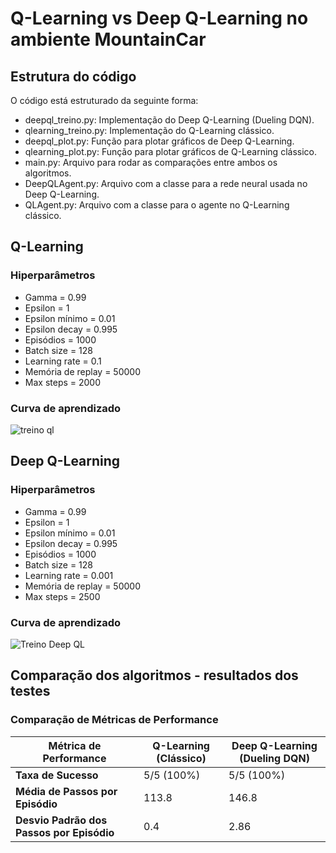 # Q-Learning vs Deep Q-Learning no ambiente MountainCar

## Estrutura do código

O código está estruturado da seguinte forma:

- deepql_treino.py: Implementação do Deep Q-Learning (Dueling DQN).
- qlearning_treino.py: Implementação do Q-Learning clássico.
- deepql_plot.py: Função para plotar gráficos de Deep Q-Learning.
- qlearning_plot.py: Função para plotar gráficos de Q-Learning clássico.
- main.py: Arquivo para rodar as comparações entre ambos os algoritmos.
- DeepQLAgent.py: Arquivo com a classe para a rede neural usada no Deep Q-Learning.
- QLAgent.py: Arquivo com a classe para o agente no Q-Learning clássico.


## Q-Learning

### Hiperparâmetros

- Gamma = 0.99
- Epsilon = 1
- Epsilon mínimo = 0.01
- Epsilon decay = 0.995
- Episódios = 1000
- Batch size = 128
- Learning rate = 0.1
- Memória de replay = 50000
- Max steps = 2000

### Curva de aprendizado

![treino ql](https://github.com/user-attachments/assets/05c07a5f-dec4-4479-b5b1-e2c3fbe3a4da)


## Deep Q-Learning

### Hiperparâmetros

- Gamma = 0.99
- Epsilon = 1
- Epsilon mínimo = 0.01
- Epsilon decay = 0.995
- Episódios = 1000
- Batch size = 128
- Learning rate = 0.001
- Memória de replay = 50000
- Max steps = 2500

### Curva de aprendizado

![Treino Deep QL](https://github.com/user-attachments/assets/95fb14b6-e9a0-4a4d-81a9-484b2145e7c5)

## Comparação dos algoritmos - resultados dos testes

### Comparação de Métricas de Performance

| **Métrica de Performance**      | **Q-Learning (Clássico)**    | **Deep Q-Learning (Dueling DQN)**   |
|---------------------------------|------------------------------|-------------------------------------|
| **Taxa de Sucesso**                        | 5/5 (100%)      | 5/5 (100%)        |
| **Média de Passos por Episódio**           | 113.8           | 146.8             |
| **Desvio Padrão dos Passos por Episódio**  | 0.4             | 2.86              |

